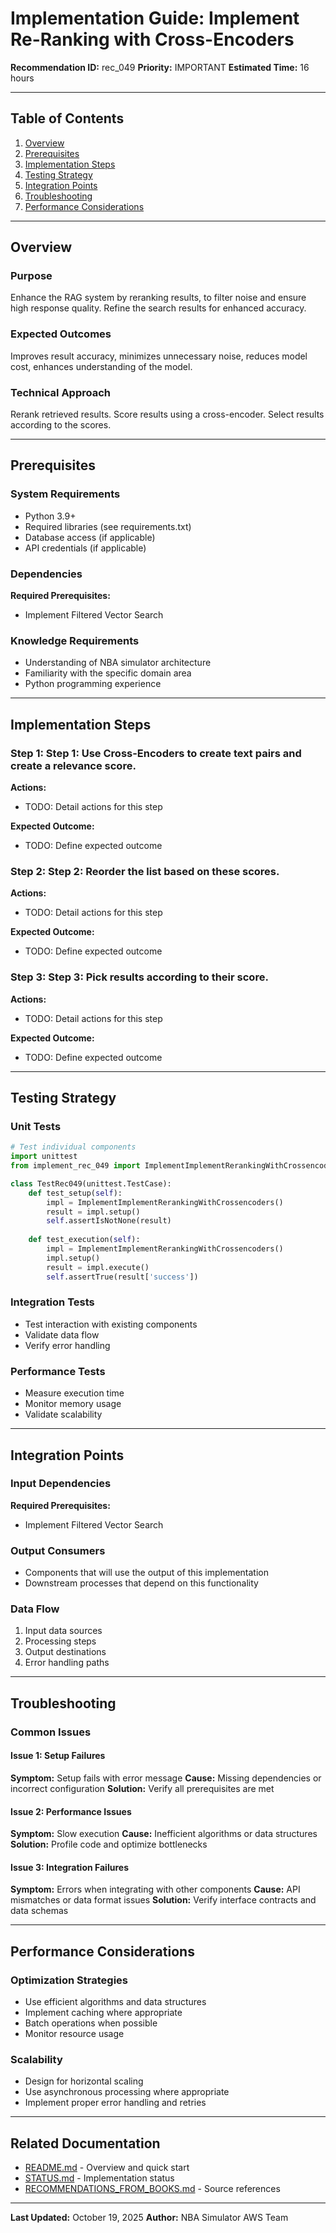 # Implementation Guide: Implement Re-Ranking with Cross-Encoders

**Recommendation ID:** rec_049
**Priority:** IMPORTANT
**Estimated Time:** 16 hours

---

## Table of Contents

1. [Overview](#overview)
2. [Prerequisites](#prerequisites)
3. [Implementation Steps](#implementation-steps)
4. [Testing Strategy](#testing-strategy)
5. [Integration Points](#integration-points)
6. [Troubleshooting](#troubleshooting)
7. [Performance Considerations](#performance-considerations)

---

## Overview

### Purpose

Enhance the RAG system by reranking results, to filter noise and ensure high response quality. Refine the search results for enhanced accuracy.

### Expected Outcomes

Improves result accuracy, minimizes unnecessary noise, reduces model cost, enhances understanding of the model.

### Technical Approach

Rerank retrieved results. Score results using a cross-encoder. Select results according to the scores.

---

## Prerequisites

### System Requirements

- Python 3.9+
- Required libraries (see requirements.txt)
- Database access (if applicable)
- API credentials (if applicable)

### Dependencies

**Required Prerequisites:**

- Implement Filtered Vector Search


### Knowledge Requirements

- Understanding of NBA simulator architecture
- Familiarity with the specific domain area
- Python programming experience

---

## Implementation Steps

### Step 1: Step 1: Use Cross-Encoders to create text pairs and create a relevance score.

**Actions:**
- TODO: Detail actions for this step

**Expected Outcome:**
- TODO: Define expected outcome

### Step 2: Step 2: Reorder the list based on these scores.

**Actions:**
- TODO: Detail actions for this step

**Expected Outcome:**
- TODO: Define expected outcome

### Step 3: Step 3: Pick results according to their score.

**Actions:**
- TODO: Detail actions for this step

**Expected Outcome:**
- TODO: Define expected outcome



---

## Testing Strategy

### Unit Tests

```python
# Test individual components
import unittest
from implement_rec_049 import ImplementImplementRerankingWithCrossencoders

class TestRec049(unittest.TestCase):
    def test_setup(self):
        impl = ImplementImplementRerankingWithCrossencoders()
        result = impl.setup()
        self.assertIsNotNone(result)
    
    def test_execution(self):
        impl = ImplementImplementRerankingWithCrossencoders()
        impl.setup()
        result = impl.execute()
        self.assertTrue(result['success'])
```

### Integration Tests

- Test interaction with existing components
- Validate data flow
- Verify error handling

### Performance Tests

- Measure execution time
- Monitor memory usage
- Validate scalability

---

## Integration Points

### Input Dependencies

**Required Prerequisites:**

- Implement Filtered Vector Search


### Output Consumers

- Components that will use the output of this implementation
- Downstream processes that depend on this functionality

### Data Flow

1. Input data sources
2. Processing steps
3. Output destinations
4. Error handling paths

---

## Troubleshooting

### Common Issues

#### Issue 1: Setup Failures

**Symptom:** Setup fails with error message
**Cause:** Missing dependencies or incorrect configuration
**Solution:** Verify all prerequisites are met

#### Issue 2: Performance Issues

**Symptom:** Slow execution
**Cause:** Inefficient algorithms or data structures
**Solution:** Profile code and optimize bottlenecks

#### Issue 3: Integration Failures

**Symptom:** Errors when integrating with other components
**Cause:** API mismatches or data format issues
**Solution:** Verify interface contracts and data schemas

---

## Performance Considerations

### Optimization Strategies

- Use efficient algorithms and data structures
- Implement caching where appropriate
- Batch operations when possible
- Monitor resource usage

### Scalability

- Design for horizontal scaling
- Use asynchronous processing where appropriate
- Implement proper error handling and retries

---

## Related Documentation

- [README.md](README.md) - Overview and quick start
- [STATUS.md](STATUS.md) - Implementation status
- [RECOMMENDATIONS_FROM_BOOKS.md](RECOMMENDATIONS_FROM_BOOKS.md) - Source references

---

**Last Updated:** October 19, 2025
**Author:** NBA Simulator AWS Team
